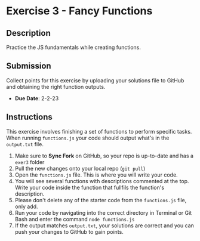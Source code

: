 # Exercise 3 - Fancy Functions

## Description
Practice the JS fundamentals while creating functions. 

## Submission
Collect points for this exercise by uploading your solutions file to GitHub and obtaining the right function outputs.
- **Due Date**: 2-2-23

## Instructions
This exercise involves finishing a set of functions to perform specific tasks. When running `functions.js` your code should output what's in the `output.txt` file.

1. Make sure to **Sync Fork** on GitHub, so your repo is up-to-date and has a `exer3` folder
2. Pull the new changes onto your local repo (`git pull`)
3. Open the `functions.js` file. This is where you will write your code.
4. You will see several functions with descriptions commented at the top. Write your code inside the function that fullfils the function's description.
5. Please don't delete any of the starter code from the `functions.js` file, only add.
6. Run your code by navigating into the correct directory in Terminal or Git Bash and enter the command `node functions.js`
7. If the output matches  `output.txt`, your solutions are correct and you can push your changes to GitHub to gain points.

